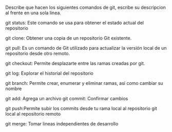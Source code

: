 Describe que hacen los siguientes comandos de git, escribe su descripcion al frente en una sola linea.

git status: Este comando se usa para obtener el estado actual del repositorio

git clone: Obtener una copia de un repositorio Git existente.

git pull: Es un comando de Git utilizado para actualizar la versión local de un repositorio desde otro remoto.

git checkout: Permite desplazarte entre las ramas creadas por git.

git log: Explorar el historial del repositorio

git branch: Permite crear, enumerar y eliminar ramas, así como cambiar su nombre

git add: Agrega un archivo 
git commit: Confirmar cambios

git push:Permite subir los commits desde tu rama local al repositorio git local al repositorio remoto

git merge: Tomar lineas independientes de desarrollo
